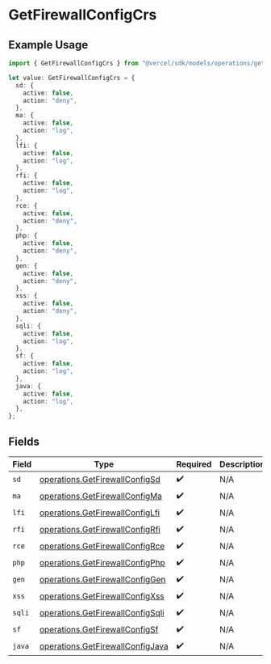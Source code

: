 # GetFirewallConfigCrs

## Example Usage

```typescript
import { GetFirewallConfigCrs } from "@vercel/sdk/models/operations/getfirewallconfig.js";

let value: GetFirewallConfigCrs = {
  sd: {
    active: false,
    action: "deny",
  },
  ma: {
    active: false,
    action: "log",
  },
  lfi: {
    active: false,
    action: "log",
  },
  rfi: {
    active: false,
    action: "log",
  },
  rce: {
    active: false,
    action: "deny",
  },
  php: {
    active: false,
    action: "deny",
  },
  gen: {
    active: false,
    action: "deny",
  },
  xss: {
    active: false,
    action: "deny",
  },
  sqli: {
    active: false,
    action: "log",
  },
  sf: {
    active: false,
    action: "log",
  },
  java: {
    active: false,
    action: "log",
  },
};
```

## Fields

| Field                                                                                | Type                                                                                 | Required                                                                             | Description                                                                          |
| ------------------------------------------------------------------------------------ | ------------------------------------------------------------------------------------ | ------------------------------------------------------------------------------------ | ------------------------------------------------------------------------------------ |
| `sd`                                                                                 | [operations.GetFirewallConfigSd](../../models/operations/getfirewallconfigsd.md)     | :heavy_check_mark:                                                                   | N/A                                                                                  |
| `ma`                                                                                 | [operations.GetFirewallConfigMa](../../models/operations/getfirewallconfigma.md)     | :heavy_check_mark:                                                                   | N/A                                                                                  |
| `lfi`                                                                                | [operations.GetFirewallConfigLfi](../../models/operations/getfirewallconfiglfi.md)   | :heavy_check_mark:                                                                   | N/A                                                                                  |
| `rfi`                                                                                | [operations.GetFirewallConfigRfi](../../models/operations/getfirewallconfigrfi.md)   | :heavy_check_mark:                                                                   | N/A                                                                                  |
| `rce`                                                                                | [operations.GetFirewallConfigRce](../../models/operations/getfirewallconfigrce.md)   | :heavy_check_mark:                                                                   | N/A                                                                                  |
| `php`                                                                                | [operations.GetFirewallConfigPhp](../../models/operations/getfirewallconfigphp.md)   | :heavy_check_mark:                                                                   | N/A                                                                                  |
| `gen`                                                                                | [operations.GetFirewallConfigGen](../../models/operations/getfirewallconfiggen.md)   | :heavy_check_mark:                                                                   | N/A                                                                                  |
| `xss`                                                                                | [operations.GetFirewallConfigXss](../../models/operations/getfirewallconfigxss.md)   | :heavy_check_mark:                                                                   | N/A                                                                                  |
| `sqli`                                                                               | [operations.GetFirewallConfigSqli](../../models/operations/getfirewallconfigsqli.md) | :heavy_check_mark:                                                                   | N/A                                                                                  |
| `sf`                                                                                 | [operations.GetFirewallConfigSf](../../models/operations/getfirewallconfigsf.md)     | :heavy_check_mark:                                                                   | N/A                                                                                  |
| `java`                                                                               | [operations.GetFirewallConfigJava](../../models/operations/getfirewallconfigjava.md) | :heavy_check_mark:                                                                   | N/A                                                                                  |